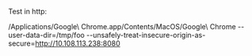 Test in http:

/Applications/Google\ Chrome.app/Contents/MacOS/Google\ Chrome --user-data-dir=/tmp/foo --unsafely-treat-insecure-origin-as-secure=http://10.108.113.238:8080

